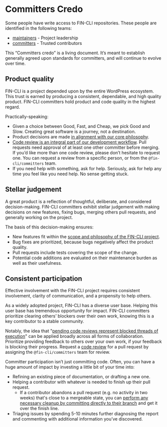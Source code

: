 # Committers Credo

Some people have write access to FIN-CLI repositories. These people are identified in the following teams:

* [maintainers](https://github.com/orgs/fin-cli/teams/maintainers) - Project leadership
* [committers](https://github.com/orgs/fin-cli/teams/committers) - Trusted contributors

This “Committers credo” is a living document. It’s meant to establish generally agreed upon standards for committers, and will continue to evolve over time.

## Product quality

FIN-CLI is a project depended upon by the entire WordPress ecosystem. This trust is earned by producing a consistent, dependable, and high quality product. FIN-CLI committers hold product and code quality in the highest regard.

Practically-speaking:

* Given a choice between Good, Fast, and Cheap, we pick Good and Slow. Creating great software is a journey, not a destination.
* Product decisions are made [in alignment with our core philosophy](https://make.wordpress.org/cli/handbook/philosophy/).
* [Code review is an integral part of our development workflow](https://make.wordpress.org/cli/handbook/code-review/). Pull requests need approval of at least one other committer before merging. If you’d like more than one code review, please don’t hesitate to request one. You can request a review from a specific person, or from the `@fin-cli/committers` team.
* If you need help with something, ask for help. Seriously, ask for help any time you feel like you need help. No sense getting stuck.

## Stellar judgement

A great product is a reflection of thoughtful, deliberate, and considered decision-making. FIN-CLI committers exhibit stellar judgement with making decisions on new features, fixing bugs, merging others pull requests, and generally working on the project.

The basis of this decision-making ensures:

* New features fit within the [scope and philosophy of the FIN-CLI project](https://make.wordpress.org/cli/handbook/philosophy/).
* Bug fixes are prioritized, because bugs negatively affect the product quality.
* Pull requests include tests covering the scope of the change.
* Potential code additions are evaluated on their maintenance burden as well as their usefulness.

## Consistent participation

Effective involvement with the FIN-CLI project requires consistent involvement, clarity of communication, and a propensity to help others.

As a widely adopted project, FIN-CLI has a diverse user base. Helping this user base has tremendous opportunity for impact. FIN-CLI committers prioritize clearing others’ blockers over their own work, knowing this is a key contributor to a stable community.

Notably, the idea that "[pending code reviews represent blocked threads of execution](http://glen.nu/ramblings/oncodereview.php)" can be applied broadly across all forms of collaboration. Prioritize providing feedback to others over your own work, if your feedback is blocking their progress. Request a [code review](https://make.wordpress.org/cli/handbook/code-review/) for a pull request by assigning the `@fin-cli/committers` team for review.

Committer participation isn’t just committing code. Often, you can have a huge amount of impact by investing a little bit of your time into:

* Refining an existing piece of documentation, or drafting a new one.
* Helping a contributor with whatever is needed to finish up their pull request.
    * If a contributor abandons a pull request (e.g. no activity in two weeks) that's close to a mergeable state, you can [perform any necessary cleanup by committing directly to their branch](https://help.github.com/articles/committing-changes-to-a-pull-request-branch-created-from-a-fork/) and get it over the finish line.
* Triaging issues by spending 5-10 minutes further diagnosing the report and commenting with additional information you’ve discovered.
